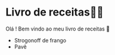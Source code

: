 #	Livro de receitas:man_cook:

Olá ! Bem vindo ao meu livro de receitas :wave:

- Strogonoff de frango
- Pavê

